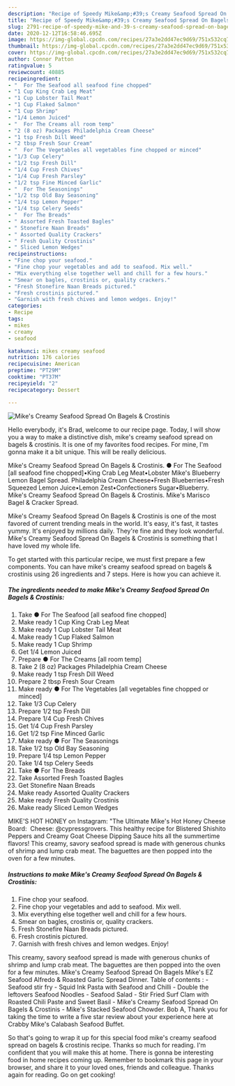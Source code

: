 ```yaml
---
description: "Recipe of Speedy Mike&amp;#39;s Creamy Seafood Spread On Bagels &amp;amp; Crostinis"
title: "Recipe of Speedy Mike&amp;#39;s Creamy Seafood Spread On Bagels &amp;amp; Crostinis"
slug: 2791-recipe-of-speedy-mike-and-39-s-creamy-seafood-spread-on-bagels-and-amp-crostinis
date: 2020-12-12T16:58:46.695Z
image: https://img-global.cpcdn.com/recipes/27a3e2dd47ec9d69/751x532cq70/mikes-creamy-seafood-spread-on-bagels-crostinis-recipe-main-photo.jpg
thumbnail: https://img-global.cpcdn.com/recipes/27a3e2dd47ec9d69/751x532cq70/mikes-creamy-seafood-spread-on-bagels-crostinis-recipe-main-photo.jpg
cover: https://img-global.cpcdn.com/recipes/27a3e2dd47ec9d69/751x532cq70/mikes-creamy-seafood-spread-on-bagels-crostinis-recipe-main-photo.jpg
author: Connor Patton
ratingvalue: 5
reviewcount: 40885
recipeingredient:
- "  For The Seafood all seafood fine chopped"
- "1 Cup King Crab Leg Meat"
- "1 Cup Lobster Tail Meat"
- "1 Cup Flaked Salmon"
- "1 Cup Shrimp"
- "1/4 Lemon Juiced"
- "  For The Creams all room temp"
- "2 (8 oz) Packages Philadelphia Cream Cheese"
- "1 tsp Fresh Dill Weed"
- "2 tbsp Fresh Sour Cream"
- "  For The Vegetables all vegetables fine chopped or minced"
- "1/3 Cup Celery"
- "1/2 tsp Fresh Dill"
- "1/4 Cup Fresh Chives"
- "1/4 Cup Fresh Parsley"
- "1/2 tsp Fine Minced Garlic"
- "  For The Seasonings"
- "1/2 tsp Old Bay Seasoning"
- "1/4 tsp Lemon Pepper"
- "1/4 tsp Celery Seeds"
- "  For The Breads"
- " Assorted Fresh Toasted Bagles"
- " Stonefire Naan Breads"
- " Assorted Quality Crackers"
- " Fresh Quality Crostinis"
- " Sliced Lemon Wedges"
recipeinstructions:
- "Fine chop your seafood."
- "Fine chop your vegetables and add to seafood. Mix well."
- "Mix everything else together well and chill for a few hours."
- "Smear on bagles, crostinis or, quality crackers."
- "Fresh Stonefire Naan Breads pictured."
- "Fresh crostinis pictured."
- "Garnish with fresh chives and lemon wedges. Enjoy!"
categories:
- Recipe
tags:
- mikes
- creamy
- seafood

katakunci: mikes creamy seafood 
nutrition: 176 calories
recipecuisine: American
preptime: "PT29M"
cooktime: "PT37M"
recipeyield: "2"
recipecategory: Dessert

---
```



![Mike&#39;s Creamy Seafood Spread On Bagels &amp; Crostinis](https://img-global.cpcdn.com/recipes/27a3e2dd47ec9d69/751x532cq70/mikes-creamy-seafood-spread-on-bagels-crostinis-recipe-main-photo.jpg)

Hello everybody, it's Brad, welcome to our recipe page. Today, I will show you a way to make a distinctive dish, mike&#39;s creamy seafood spread on bagels &amp; crostinis. It is one of my favorites food recipes. For mine, I'm gonna make it a bit unique. This will be really delicious.

Mike&#39;s Creamy Seafood Spread On Bagels &amp; Crostinis. ● For The Seafood [all seafood fine chopped]•King Crab Leg Meat•Lobster Mike&#39;s Blueberry Lemon Bagel Spread. Philadelphia Cream Cheese•Fresh Blueberries•Fresh Squeezed Lemon Juice•Lemon Zest•Confectioners Sugar•Blueberry. Mike&#39;s Creamy Seafood Spread On Bagels &amp; Crostinis. Mike&#39;s Marisco Bagel &amp; Cracker Spread.

Mike&#39;s Creamy Seafood Spread On Bagels &amp; Crostinis is one of the most favored of current trending meals in the world. It's easy, it's fast, it tastes yummy. It's enjoyed by millions daily. They're fine and they look wonderful. Mike&#39;s Creamy Seafood Spread On Bagels &amp; Crostinis is something that I have loved my whole life.


To get started with this particular recipe, we must first prepare a few components. You can have mike&#39;s creamy seafood spread on bagels &amp; crostinis using 26 ingredients and 7 steps. Here is how you can achieve it.

<!--inarticleads1-->

##### The ingredients needed to make Mike&#39;s Creamy Seafood Spread On Bagels &amp; Crostinis:

1. Take  ● For The Seafood [all seafood fine chopped]
1. Make ready 1 Cup King Crab Leg Meat
1. Make ready 1 Cup Lobster Tail Meat
1. Make ready 1 Cup Flaked Salmon
1. Make ready 1 Cup Shrimp
1. Get 1/4 Lemon Juiced
1. Prepare  ● For The Creams [all room temp]
1. Take 2 (8 oz) Packages Philadelphia Cream Cheese
1. Make ready 1 tsp Fresh Dill Weed
1. Prepare 2 tbsp Fresh Sour Cream
1. Make ready  ● For The Vegetables [all vegetables fine chopped or minced]
1. Take 1/3 Cup Celery
1. Prepare 1/2 tsp Fresh Dill
1. Prepare 1/4 Cup Fresh Chives
1. Get 1/4 Cup Fresh Parsley
1. Get 1/2 tsp Fine Minced Garlic
1. Make ready  ● For The Seasonings
1. Take 1/2 tsp Old Bay Seasoning
1. Prepare 1/4 tsp Lemon Pepper
1. Take 1/4 tsp Celery Seeds
1. Take  ● For The Breads
1. Take  Assorted Fresh Toasted Bagles
1. Get  Stonefire Naan Breads
1. Make ready  Assorted Quality Crackers
1. Make ready  Fresh Quality Crostinis
1. Make ready  Sliced Lemon Wedges


MIKE&#39;S HOT HONEY on Instagram: &#34;The Ultimate Mike&#39;s Hot Honey Cheese Board:⁣⁣ ⁣⁣ Cheese: @cypressgrovers. This healthy recipe for Blistered Shishito Peppers and Creamy Goat Cheese Dipping Sauce hits all the summertime flavors! This creamy, savory seafood spread is made with generous chunks of shrimp and lump crab meat. The baguettes are then popped into the oven for a few minutes. 

<!--inarticleads2-->

##### Instructions to make Mike&#39;s Creamy Seafood Spread On Bagels &amp; Crostinis:

1. Fine chop your seafood.
1. Fine chop your vegetables and add to seafood. Mix well.
1. Mix everything else together well and chill for a few hours.
1. Smear on bagles, crostinis or, quality crackers.
1. Fresh Stonefire Naan Breads pictured.
1. Fresh crostinis pictured.
1. Garnish with fresh chives and lemon wedges. Enjoy!


This creamy, savory seafood spread is made with generous chunks of shrimp and lump crab meat. The baguettes are then popped into the oven for a few minutes. Mike&#39;s Creamy Seafood Spread On Bagels Mike&#39;s EZ Seafood Alfredo &amp; Roasted Garlic Spread Dinner. Table of contents : - Seafood stir fry - Squid Ink Pasta with Seafood and Chilli - Double the leftovers Seafood Noodles - Seafood Salad - Stir Fried Surf Clam with Roasted Chili Paste and Sweet Basil - Mike&#39;s Creamy Seafood Spread On Bagels &amp; Crostinis - Mike&#39;s Stacked Seafood Chowder. Bob A, Thank you for taking the time to write a five star review about your experience here at Crabby Mike&#39;s Calabash Seafood Buffet. 

So that's going to wrap it up for this special food mike&#39;s creamy seafood spread on bagels &amp; crostinis recipe. Thanks so much for reading. I'm confident that you will make this at home. There is gonna be interesting food in home recipes coming up. Remember to bookmark this page in your browser, and share it to your loved ones, friends and colleague. Thanks again for reading. Go on get cooking!
